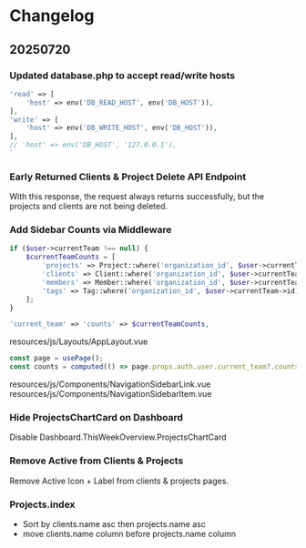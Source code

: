 # Changelog

## 20250720 

### Updated database.php to accept read/write hosts

```php
'read' => [
    'host' => env('DB_READ_HOST', env('DB_HOST')),
],
'write' => [
    'host' => env('DB_WRITE_HOST', env('DB_HOST')),
],
// 'host' => env('DB_HOST', '127.0.0.1'),
`
```

### Early Returned Clients & Project Delete API Endpoint

With this response, the request always returns successfully, but the projects and clients are not being deleted.


### Add Sidebar Counts via Middleware

```php
if ($user->currentTeam !== null) {
    $currentTeamCounts = [
        'projects' => Project::where('organization_id', $user->currentTeam->id)->whereNull('archived_at')->count(),
        'clients' => Client::where('organization_id', $user->currentTeam->id)->whereNull('archived_at')->count(),
        'members' => Member::where('organization_id', $user->currentTeam->id)->count(),
        'tags' => Tag::where('organization_id', $user->currentTeam->id)->count(),
    ];
}

'current_team' => 'counts' => $currentTeamCounts,
 ```

resources/js/Layouts/AppLayout.vue
```js
const page = usePage();
const counts = computed(() => page.props.auth.user.current_team?.counts || {});
```

resources/js/Components/NavigationSidebarLink.vue
resources/js/Components/NavigationSidebarItem.vue


### Hide ProjectsChartCard on Dashboard

Disable Dashboard.ThisWeekOverview.ProjectsChartCard


### Remove Active from Clients & Projects

Remove Active Icon + Label from clients & projects pages.

### Projects.index
- Sort by clients.name asc then projects.name asc
- move clients.name column before projects.name column